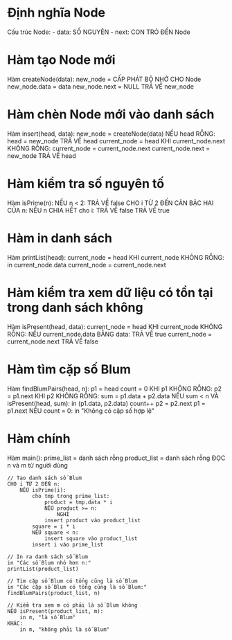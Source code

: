 # Định nghĩa Node
Cấu trúc Node:
    - data: SỐ NGUYÊN
    - next: CON TRỎ ĐẾN Node

# Hàm tạo Node mới
Hàm createNode(data):
    new_node = CẤP PHÁT BỘ NHỚ CHO Node
    new_node.data = data
    new_node.next = NULL
    TRẢ VỀ new_node

# Hàm chèn Node mới vào danh sách
Hàm insert(head, data):
    new_node = createNode(data)
    NẾU head RỖNG:
        head = new_node
        TRẢ VỀ head
    current_node = head
    KHI current_node.next KHÔNG RỖNG:
        current_node = current_node.next
    current_node.next = new_node
    TRẢ VỀ head

# Hàm kiểm tra số nguyên tố
Hàm isPrime(n):
    NẾU n < 2:
        TRẢ VỀ false
    CHO i TỪ 2 ĐẾN CĂN BẬC HAI CỦA n:
        NẾU n CHIA HẾT cho i:
            TRẢ VỀ false
    TRẢ VỀ true

# Hàm in danh sách
Hàm printList(head):
    current_node = head
    KHI current_node KHÔNG RỖNG:
        in current_node.data
        current_node = current_node.next

# Hàm kiểm tra xem dữ liệu có tồn tại trong danh sách không
Hàm isPresent(head, data):
    current_node = head
    KHI current_node KHÔNG RỖNG:
        NẾU current_node.data BẰNG data:
            TRẢ VỀ true
        current_node = current_node.next
    TRẢ VỀ false

# Hàm tìm cặp số Blum
Hàm findBlumPairs(head, n):
    p1 = head
    count = 0
    KHI p1 KHÔNG RỖNG:
        p2 = p1.next
        KHI p2 KHÔNG RỖNG:
            sum = p1.data + p2.data
            NẾU sum < n VÀ isPresent(head, sum):
                in (p1.data, p2.data)
                count++
            p2 = p2.next
        p1 = p1.next
    NẾU count = 0:
        in "Không có cặp số hợp lệ"

# Hàm chính
Hàm main():
    prime_list = danh sách rỗng
    product_list = danh sách rỗng
    ĐỌC n và m từ người dùng

    // Tạo danh sách số Blum
    CHO i TỪ 2 ĐẾN n:
        NẾU isPrime(i):
            cho tmp trong prime_list:
                product = tmp.data * i
                NẾU product >= n:
                    NGHỈ
                insert product vào product_list
            square = i * i
            NẾU square < n:
                insert square vào product_list
            insert i vào prime_list

    // In ra danh sách số Blum
    in "Các số Blum nhỏ hơn n:"
    printList(product_list)

    // Tìm cặp số Blum có tổng cũng là số Blum
    in "Các cặp số Blum có tổng cũng là số Blum:"
    findBlumPairs(product_list, n)

    // Kiểm tra xem m có phải là số Blum không
    NẾU isPresent(product_list, m):
        in m, "là số Blum"
    KHÁC:
        in m, "không phải là số Blum"
